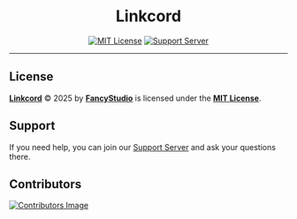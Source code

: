 <div align="center">

# Linkcord

[![MIT License][MITLicenseShieldsBadge]][MITLicenseURL]
[![Support Server][SupportServerShieldsBadge]][SupportServerURL]

</div>

---

## License

**[Linkcord][LinkcordGitHubRepository]** © 2025 by **[FancyStudio][FancyStudioTeamGitHubProfile]** is licensed under the **[MIT License][MITLicenseURL]**.

## Support

If you need help, you can join our [Support Server][SupportServerURL] and ask your questions there.

## Contributors

[![Contributors Image](https://contrib.rocks/image?repo=FancyStudioTeam/Linkcord)](https://contrib.rocks/image?repo=FancyStudioTeam/Linkcord)

[FancyStudioTeamGitHubProfile]: https://github.com/FancyStudioTeam
[LinkcordGitHubRepository]: https://github.com/FancyStudioTeam/Linkcord
[MITLicenseShieldsBadge]: https://img.shields.io/badge/MIT-MIT?style=for-the-badge&colorA=2D3748&colorB=E0E3FF&label=License&logoColor=E0E3FF
[MITLicenseURL]: https://github.com/FancyStudioTeam/Linkcord/blob/main/LICENSE
[SupportServerShieldsBadge]: https://img.shields.io/badge/Support-Support?style=for-the-badge&colorA=2D3748&colorB=E0E3FF&label=License&logo=discord&logoColor=E0E3FF
[SupportServerURL]: https://discord.gg/yWjeDA6ewJ
